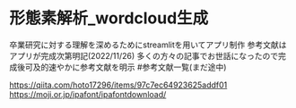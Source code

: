 # 形態素解析_wordcloud生成
卒業研究に対する理解を深めるためにstreamlitを用いてアプリ制作
参考文献はアプリが完成次第明記(2022/11/26)
多くの方々の記事でお世話になったので完成後可及的速やかに参考文献を明示
#参考文献一覧(まだ途中)

https://qiita.com/hoto17296/items/97c7ec64923625addf01
https://moji.or.jp/ipafont/ipafontdownload/
